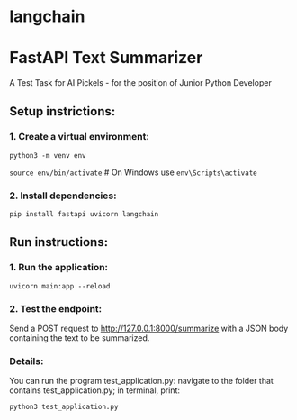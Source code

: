 # langchain
# FastAPI Text Summarizer
A Test Task for AI Pickels - for the position of Junior Python Developer

## Setup instrictions:
### 1. Create a virtual environment:

`python3 -m venv env`

`source env/bin/activate`  # On Windows use `env\Scripts\activate`

### 2. Install dependencies:

`pip install fastapi uvicorn langchain`

## Run instructions:
### 1. Run the application:

`uvicorn main:app --reload`

### 2. Test the endpoint:

Send a POST request to http://127.0.0.1:8000/summarize with a JSON body containing the text to be summarized.

### Details:
You can run the program test_application.py: navigate to the folder that contains test_application.py;
in terminal, print:

`python3 test_application.py
`
